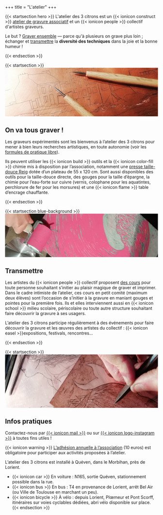 +++
title = "L'atelier"
+++

{{< startsection hero >}}
L'atelier des 3 citrons est un {{< ionicon construct >}} [atelier de
gravure associatif](#infos-pratiques) et un {{< ionicon people >}} collectif d'artistes
graveurs.

Le but ? [Graver ensemble](#on-va-tous-graver) — parce qu'à plusieurs on grave plus loin ;
échanger et [transmettre](#transmettre) la **diversité des techniques** dans la joie et la
bonne humeur !

{{< endsection >}}

{{< startsection >}}
![](./latelier/cuivre_eauforte_pointes.jpg)
## On va tous graver !

Les graveurs expérimentés sont les bienvenus à l’atelier des 3 citrons
pour mener à bien leurs recherches artistiques, en toute autonomie
(voir les [formules de pratique
libre](https://www.helloasso.com/associations/l-atelier-des-3-citrons/boutiques/pratique-libre-gravure)).

Ils peuvent utiliser les {{< ionicon build >}} outils et la {{<
ionicon color-fill >}} chimie mis à disposition par l’association,
notamment une [presse taille-douce
Reig](https://reig-beaux-arts.fr/fr/catalogue-de-presses-a-gravure-et-outils-professionnels-pour-graver/54-torculo.html)
dotée d’un plateau de 55 x 120 cm. Sont aussi disponibles des outils
pour la taille-douce directe, des gouges pour la taille d’épargne, la
chimie pour l’eau-forte sur cuivre (vernis, colophane pour les
aquatintes, perchlorure de fer pour les morsures) et une {{< ionicon flame >}} table
d’encrage chauffante.

{{< endsection >}}

{{< startsection blue-background >}}
![](./latelier/encrage_lino3.jpg)
## Transmettre

 Les artistes du {{< ionicon people >}} collectif proposent [des
 cours](https://www.helloasso.com/associations/l-atelier-des-3-citrons/boutiques/ateliers-et-cours-de-gravure)
 pour toute personne souhaitant s’initier au plaisir magique de graver
 et imprimer. Dans le cadre intimiste de l’atelier, ces cours en petit
 comité (maximum deux élèves) sont l’occasion de s’initier à la
 gravure en maniant gouges et pointes pour la première fois. Ils et
 elles interviennent aussi en {{< ionicon school >}} milieu scolaire, périscolaire ou toute
 autre structure souhaitant faire découvrir la gravure à ses usagers.

L’atelier des 3 citrons participe régulièrement à des événements pour
faire découvrir la gravure et les œuvres des artistes du collectif :
{{< ionicon easel >}}expositions, festivals, rencontres...

{{< endsection >}}

{{< startsection >}}
![](./latelier/grattage.jpg)
## Infos pratiques

Contactez-nous par [{{< ionicon mail >}}](mailto:atelier@3citrons.art) ou sur
[{{< ionicon logo-instagram >}}](https://www.instagram.com/atelier_3_citrons/) à toutes
fins utiles !

{{< ionicon warning >}} [L’adhésion annuelle à
l’association](https://www.helloasso.com/associations/l-atelier-des-3-citrons/adhesions/adhesion)
(10 euros) est obligatoire pour participer aux activités proposées à
l’atelier.

L’atelier des 3 citrons est installé à Quéven, dans le Morbihan, près de Lorient.

- {{< ionicon car >}} En voiture : N165, sortie Quéven, stationnement possible dans la rue. 
- {{< ionicon bus >}} En bus : T4 en provenance de Lorient, arrêt Bel Air (ou Ville de Toulouse en marchant un peu).
- {{< ionicon bicycle >}} À vélo : depuis Lorient, Plœmeur et Pont Scorff, itinéraires sur voies cyclables dédiées, abri vélo disponible sur place.
{{< endsection >}}

